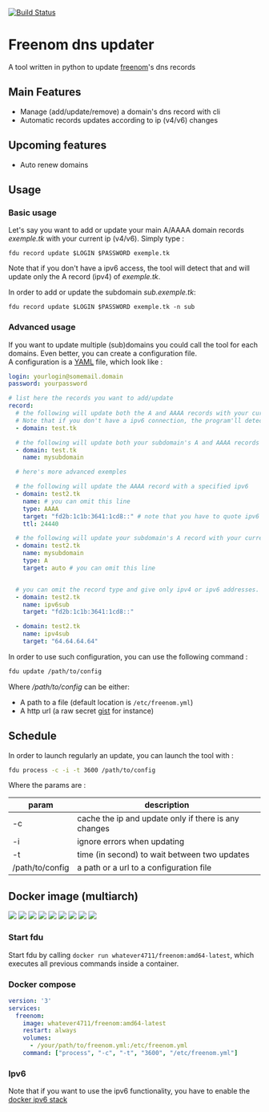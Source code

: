 [![Build Status](https://travis-ci.org/whatever4711/Freenom-dns-updater.svg?branch=master)](https://travis-ci.org/whatever4711/Freenom-dns-updater)

# Freenom dns updater
A tool written in python to update [freenom](http://Freenom.com)'s dns records

## Main Features
* Manage (add/update/remove) a domain's dns record with cli
* Automatic records updates according to ip (v4/v6) changes

## Upcoming features
* Auto renew domains

## Usage

### Basic usage
Let's say you want to add or update your main A/AAAA domain records *exemple.tk* with your current ip (v4/v6).
Simply type :
```
fdu record update $LOGIN $PASSWORD exemple.tk
```

Note that if you don't have a ipv6 access, the tool will detect that and will update only the A record (ipv4) of *exemple.tk*.

In order to add or update the subdomain *sub.exemple.tk*:
```
fdu record update $LOGIN $PASSWORD exemple.tk -n sub
```


### Advanced usage
If you want to update multiple (sub)domains you could call the tool for each domains.
Even better, you can create a configuration file.  
A configuration is a [YAML](https://en.wikipedia.org/wiki/YAML) file, which look like :
```YAML
login: yourlogin@somemail.domain
password: yourpassword

# list here the records you want to add/update
record:
  # the following will update both the A and AAAA records with your current ips (v4 and v6).
  # Note that if you don't have a ipv6 connection, the program'll detect it and will only update the A record (ipv4)
  - domain: test.tk

  # the following will update both your subdomain's A and AAAA records with your current ips (v4 and v6)
  - domain: test.tk
    name: mysubdomain

  # here's more advanced exemples

  # the following will update the AAAA record with a specified ipv6
  - domain: test2.tk
    name: # you can omit this line
    type: AAAA
    target: "fd2b:1c1b:3641:1cd8::" # note that you have to quote ipv6 addresses
    ttl: 24440

  # the following will update your subdomain's A record with your current ip (v4)
  - domain: test2.tk
    name: mysubdomain
    type: A
    target: auto # you can omit this line


  # you can omit the record type and give only ipv4 or ipv6 addresses.
  - domain: test2.tk
    name: ipv6sub
    target: "fd2b:1c1b:3641:1cd8::"

  - domain: test2.tk
    name: ipv4sub
    target: "64.64.64.64"
```

In order to use such configuration, you can use the following command :
```bash
fdu update /path/to/config
```

Where */path/to/config* can be either:
- A path to a file (default location is ```/etc/freenom.yml```)
- A http url (a raw secret [gist](https://gist.githubusercontent.com/maxisoft/1b979b64e4cf5157d58d/raw/freenom.yml) for instance)

## Schedule
In order to launch regularly an update, you can launch the tool with :
```bash
fdu process -c -i -t 3600 /path/to/config
```
Where the params are :  

| param           | description                                          |
|-----------------|------------------------------------------------------|
| -c              | cache the ip and update only if there is any changes |
| -i              | ignore errors when updating                          |
| -t              | time (in second) to wait between two updates         |
| /path/to/config | a path or a url to a configuration file              |



## Docker image (multiarch)
[![](https://images.microbadger.com/badges/version/whatever4711/freenom:amd64-latest.svg)](https://microbadger.com/images/whatever4711/freenom:amd64-latest "Get your own version badge on microbadger.com") [![](https://images.microbadger.com/badges/image/whatever4711/freenom:amd64-latest.svg)](https://microbadger.com/images/whatever4711/freenom:amd64-latest "Get your own image badge on microbadger.com") [![](https://images.microbadger.com/badges/commit/whatever4711/freenom:amd64-latest.svg)](https://microbadger.com/images/whatever4711/freenom:amd64-latest "Get your own commit badge on microbadger.com")
[![](https://images.microbadger.com/badges/version/whatever4711/freenom:armhf-latest.svg)](https://microbadger.com/images/whatever4711/freenom:armhf-latest "Get your own version badge on microbadger.com") [![](https://images.microbadger.com/badges/image/whatever4711/freenom:armhf-latest.svg)](https://microbadger.com/images/whatever4711/freenom:armhf-latest "Get your own image badge on microbadger.com") [![](https://images.microbadger.com/badges/commit/whatever4711/freenom:armhf-latest.svg)](https://microbadger.com/images/whatever4711/freenom:armhf-latest "Get your own commit badge on microbadger.com")
[![](https://images.microbadger.com/badges/version/whatever4711/freenom:aarch64-latest.svg)](https://microbadger.com/images/whatever4711/freenom:aarch64-latest "Get your own version badge on microbadger.com") [![](https://images.microbadger.com/badges/image/whatever4711/freenom:aarch64-latest.svg)](https://microbadger.com/images/whatever4711/freenom:aarch64-latest "Get your own image badge on microbadger.com") [![](https://images.microbadger.com/badges/commit/whatever4711/freenom:aarch64-latest.svg)](https://microbadger.com/images/whatever4711/freenom:aarch64-latest "Get your own commit badge on microbadger.com")

### Start fdu
Start fdu by calling ```docker run whatever4711/freenom:amd64-latest```, which executes all previous commands inside a container.

### Docker compose

```YAML
version: '3'
services:
  freenom:
    image: whatever4711/freenom:amd64-latest
    restart: always
    volumes:
      - /your/path/to/freenom.yml:/etc/freenom.yml
    command: ["process", "-c", "-t", "3600", "/etc/freenom.yml"]
```

### Ipv6
Note that if you want to use the ipv6 functionality, you have to enable the [docker ipv6 stack](https://docs.docker.com/v1.5/articles/networking/#ipv6)
